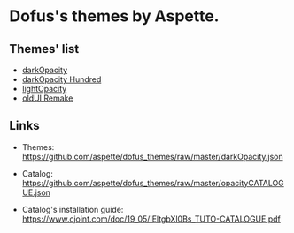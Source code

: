 # Dofus's themes by Aspette.

## Themes' list

- [darkOpacity](https://github.com/aspette/dofus_themes/blob/master/themes/darkOpacity/darkOpacity.jpg?raw=true)
- [darkOpacity Hundred](https://github.com/aspette/dofus_themes/blob/master/themes/darkOpacity%20Hundred/darkOpacityHundred.jpg?raw=true)
- [lightOpacity](https://github.com/aspette/dofus_themes/blob/master/themes/lightOpacity/lightOpacity.jpg?raw=true)
- [oldUI Remake](https://github.com/aspette/dofus_themes/blob/master/themes/oldUI%20Remake/oldUIPreview.jpg?raw=true)

## Links

- Themes: https://github.com/aspette/dofus_themes/raw/master/darkOpacity.json

- Catalog: https://github.com/aspette/dofus_themes/raw/master/opacityCATALOGUE.json

- Catalog's installation guide: https://www.cjoint.com/doc/19_05/IEltgbXl0Bs_TUTO-CATALOGUE.pdf

